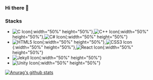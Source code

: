### Hi there 👋

<!--
**LeeMir/LeeMir** is a ✨ _special_ ✨ repository because its `README.md` (this file) appears on your GitHub profile.

Here are some ideas to get you started:

- 🔭 I’m currently working on ...

- 🌱 I’m currently learning ...

- 👯 I’m looking to collaborate on ...

- 🤔 I’m looking for help with ...

- 💬 Ask me about ...

- 📫 How to reach me: ...

- 😄 Pronouns: ...

- ⚡ Fun fact: ...

  -->

### Stacks

* ![C Icon](https://simpleicons.org/icons/c.svg){:width="50%" height="50%"},![C++ Icon](https://simpleicons.org/icons/cplusplus.svg){:width="50%" height="50%"},![C# Icon](https://simpleicons.org/icons/csharp.svg){:width="50%" height="50%"}
* ![HTML5 Icon](https://simpleicons.org/icons/html5.svg){:width="50%" height="50%"},![CSS3 Icon](https://simpleicons.org/icons/css3.svg){:width="50%" height="50%"},![React Icon](https://simpleicons.org/icons/react.svg){:width="50%" height="50%"}
* ![Jekyll Icon](https://simpleicons.org/icons/jekyll.svg){:width="50%" height="50%"}
* ![Unity Icon](https://simpleicons.org/icons/unity.svg){:width="50%" height="50%"}



[![Anurag's github stats](https://github-readme-stats.vercel.app/api?username=LeeMir)](https://github.com/anuraghazra/github-readme-stats)